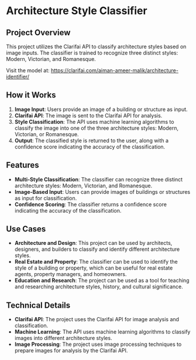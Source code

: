 

**Architecture Style Classifier**
=====================================

**Project Overview**
-------------------

This project utilizes the Clarifai API to classify architecture styles based on image inputs. The classifier is trained to recognize three distinct styles: Modern, Victorian, and Romanesque.

Visit the model at: https://clarifai.com/aiman-ameer-malik/architecture-identifier/

**How it Works**
----------------

1. **Image Input**: Users provide an image of a building or structure as input.
2. **Clarifai API**: The image is sent to the Clarifai API for analysis.
3. **Style Classification**: The API uses machine learning algorithms to classify the image into one of the three architecture styles: Modern, Victorian, or Romanesque.
4. **Output**: The classified style is returned to the user, along with a confidence score indicating the accuracy of the classification.

**Features**
------------

* **Multi-Style Classification**: The classifier can recognize three distinct architecture styles: Modern, Victorian, and Romanesque.
* **Image-Based Input**: Users can provide images of buildings or structures as input for classification.
* **Confidence Scoring**: The classifier returns a confidence score indicating the accuracy of the classification.

**Use Cases**
-------------

* **Architecture and Design**: This project can be used by architects, designers, and builders to classify and identify different architecture styles.
* **Real Estate and Property**: The classifier can be used to identify the style of a building or property, which can be useful for real estate agents, property managers, and homeowners.
* **Education and Research**: The project can be used as a tool for teaching and researching architecture styles, history, and cultural significance.

**Technical Details**
--------------------

* **Clarifai API**: The project uses the Clarifai API for image analysis and classification.
* **Machine Learning**: The API uses machine learning algorithms to classify images into different architecture styles.
* **Image Processing**: The project uses image processing techniques to prepare images for analysis by the Clarifai API.
